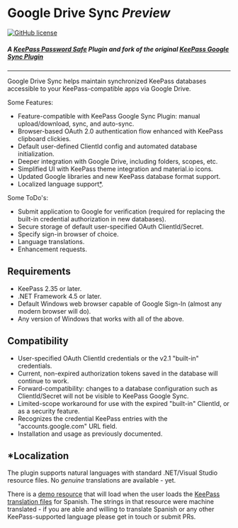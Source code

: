# Google Drive Sync *Preview*

[![GitHub license](https://img.shields.io/github/license/walterpg/google-drive-sync)](https://raw.githubusercontent.com/walterpg/google-drive-sync/master/LICENSE)

##### A [KeePass Password Safe](https://keepass.info) Plugin and fork of the original [KeePass Google Sync Plugin](https://sourceforge.net/projects/kp-googlesync/)

---
Google Drive Sync helps maintain synchronized KeePass databases accessible to your KeePass-compatible apps via Google Drive.

Some Features:
* Feature-compatible with KeePass Google Sync Plugin: manual upload/download, sync, and auto-sync.
* Browser-based OAuth 2.0 authentication flow enhanced with KeePass clipboard clickies.
* Default user-defined ClientId config and automated database initialization.
* Deeper integration with Google Drive, including folders, scopes, etc.
* Simplified UI with KeePass theme integration and material.io icons.
* Updated Google libraries and new KeePass database format support.
* Localized language support[*](#Localization).

Some ToDo's:
* Submit application to Google for verification (required for replacing the built-in credential authorization in new databases).
* Secure storage of default user-specified OAuth ClientId/Secret.
* Specify sign-in browser of choice.
* Language translations.
* Enhancement requests.

## Requirements
* KeePass 2.35 or later.
* .NET Framework 4.5 or later.
* Default Windows web browser capable of Google Sign-In (almost any modern browser will do).
* Any version of Windows that works with all of the above.

## Compatibility
* User-specified OAuth ClientId credentials or the v2.1 "built-in" credentials.
* Current, non-expired authorization tokens saved in the database will continue to work.
* Forward-compatibility: changes to a database configuration such as ClientId/Secret will not be visible to KeePass Google Sync.
* Limited-scope workaround for use with the expired "built-in" ClientId, or as a security feature.
* Recognizes the credential KeePass entries with the "accounts.google.com" URL field.
* Installation and usage as previously documented.

## *Localization
The plugin supports natural languages with standard .NET/Visual 
Studio resource files.  No *genuine* translations are available - yet.
  
There is a 
[demo resource](https://github.com/walterpg/google-drive-sync/blob/master/src/Strings.es.resx)
that will load when the user loads the 
[KeePass translation files](https://keepass.info/translations.html) for Spanish.
The strings in that resource were machine translated - if you are able and willing to translate
Spanish or any other KeePass-supported language please get in touch or submit PRs.